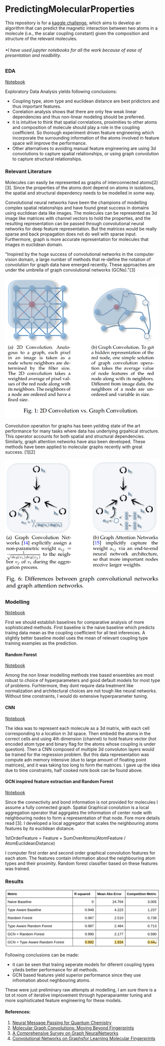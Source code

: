 # PredictingMolecularProperties

This repository is for a [kaggle challenge](https://www.kaggle.com/c/champs-scalar-coupling/overview/evaluation), which aims to develop an algorithm that can predict the magnetic interaction between two atoms in a molecule (i.e., the scalar coupling constant) given the composition and structure of the relevant molecules. 

###### *I have used jupyter notebooks for all the work because of ease of presentation and readbility.

### EDA
[Notebook](https://github.com/muaz-urwa/PredictingMolecularProperties/blob/master/ExploratoyDataAnalysis.ipynb)

Exploratory Data Analysis yields following conclusions:
- Coupling type, atom type and euclidean distance are best pridictors and thus important features.
- Corelation analysis shows that there are only few weak linear dependencies and thus non-linear modeling should be preferred.
- it is intuitive to think that spatial correlations, proximities to other atoms and composition of molecule should play a role in the coupling coefficient. So thorough experiment driven feature engineering which incorporate the surrounding information of the atoms involved in feature space will improve the performance. 
- Other alternatives to avoiding manual feature engineering are using 3d convolutions to capture spatial relationships, or using graph convolution to capture structural relationships.


### Relevant Literature

Molecules can easily be represented as graphs of interconnected atoms[2][3]. Since the properties of the atoms dont depend on atoms in isolations, the spatial and structural dependency needs to be modelled in some way.

Convolutional neural networks have been the champions of modelling complex spatial relatonships and have found great success in domains using euclidean data like images. The molecules can be represented as 3d image like matrices with channel vectors to hold the properties, and the resulting representation can be passed through convolutional neural networks for deep feature representation. But the matrices would be really sparse and back propagation does not do well with sparse input. Furthermore, graph is more accurate representation for molecules that images in euclidean domain. 

"Inspired by the huge success of convolutional networks in the computer vision domain, a large number of methods that re-define the notation of convolution for graph data have emerged recently. These approaches are under the umbrella of graph convolutional networks (GCNs)."[3]

<img src="img1.png" width="500">

Convolution operation for graphs has been yeilding state of the art performance for many tasks where data has underlying grpahical structure. This operator accounts for both spatial and structural dependencies. Similarly, graph attention networks have also been developed. These methods have been applied to molecular graphs recently with great success. [1][2]

<img src="img2.png" width="500">

### Modelling
[Notebook](https://github.com/muaz-urwa/PredictingMolecularProperties/blob/master/ExploratoyDataAnalysis.ipynb)

First we should establish baselines for comparative analysis of more sophisticated methods. First baseline is the naive baseline which predicts traiing data mean as the coupling coefficient for all test inferences. A slightly better baseline model uses the mean of relevant coupling type training examples as the prediction. 

#### Random Forest
[Notebook](https://github.com/muaz-urwa/PredictingMolecularProperties/blob/master/Modelling.ipynb)

Among the non linear modelling methods tree based ensembles are most robust to choice of hyperparameters and good default models for most type of problems. Furhtermore, they dont require data treatment like normalization and architectural choices are not tough like neural networks. Without time constraints, I would do extensive hyperparameter tuning.

#### CNN
[Notebook](https://github.com/muaz-urwa/PredictingMolecularProperties/blob/master/CNNApproach.ipynb)

The idea was to represent each molecule as a 3d matrix, with each cell corresponding to a location in 3d space. Then embedd the atoms in the correct cells and using 4th dimension (channel) to hold feature vector (hot encoded atom type and binary flag for the atoms whose coupling is under question). Then a CNN composed of multiple 3d convoluton layers would be trained for the regression problem. But this data representation was compute adn memory intensive (due to large amount of floating point matrices), and it was taking too long to form the matrices. I gave up the idea due to time constraints, half cooked note book can be found above.

#### GCN inspired feature extraction and Random Forest
[Notebook](https://github.com/muaz-urwa/PredictingMolecularProperties/blob/master/GraphConvolution.ipynb)

Since the connectivity and bond information is not provided for molecules I assume a fully connected graph. Spatial Graphical conolution is a local aggregation operator that aggrgates the information of center node with neighbouring nodes to form a representation of that node. Fore more details read [3]. I developed a local aggregator that scales the neighbouring atoms features by its euclidean distance. 

1stOrderFeature = Feature + SumOverAtoms(AtomFeature / AtomEuclideanDistance)

I computer first order and second order graphical convolution features for each atom. The features contain information about the neighbouring atom types and their proximity. Random forest classifier based on these features was trained.

### Results
<img src="results.png" width="500">

Following conclusions can be made:
- it can be seen that traiing seperate models for diferent coupling types yileds better performance for all methods.
- GCN based features yield superior performance since they use infromation about neghbouring atoms.

These were just preliminary raw attempts at modelling, I am sure there is a lot ot room of iterative improvement through hyperaparamter tuning and more sophisticated feature engineering for these models.

#### References:
1) [Neural Message Passing for Quantum Chemistry](https://arxiv.org/abs/1704.01212)
2) [Molecular Graph Convolutions:  Moving Beyond Fingerprints](https://arxiv.org/abs/1603.00856)
3) [A Comprehensive Survey on Graph NeuralNetworks](https://arxiv.org/pdf/1901.00596.pdf)
4) [Convolutional Networks on Graphsfor Learning Molecular Fingerprints](https://papers.nips.cc/paper/5954-convolutional-networks-on-graphs-for-learning-molecular-fingerprints.pdf)
